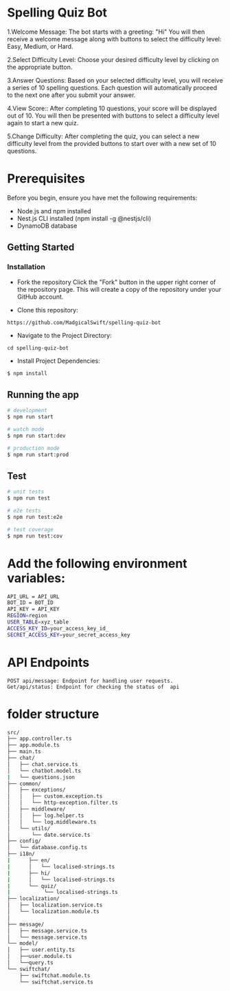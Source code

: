# Spelling Quiz Bot

1.Welcome Message:
The bot starts with a greeting: "Hi"
You will then receive a welcome message along with buttons to select the difficulty level: Easy, Medium, or Hard.

2.Select Difficulty Level:
Choose your desired difficulty level by clicking on the appropriate button.

3.Answer Questions:
Based on your selected difficulty level, you will receive a series of 10 spelling questions.
Each question will automatically proceed to the next one after you submit your answer.

4.View Score::
After completing 10 questions, your score will be displayed out of 10.
You will then be presented with buttons to select a difficulty level again to start a new quiz.

5.Change Difficulty:
After completing the quiz, you can select a new difficulty level from the provided buttons to start over with a new set of 10 questions.

# Prerequisites
Before you begin, ensure you have met the following requirements:

* Node.js and npm installed
* Nest.js CLI installed (npm install -g @nestjs/cli)
* DynamoDB database 

## Getting Started
### Installation
* Fork the repository
Click the "Fork" button in the upper right corner of the repository page. This will create a copy of the repository under your GitHub account.


* Clone this repository:
```
https://github.com/MadgicalSwift/spelling-quiz-bot
```
* Navigate to the Project Directory:
```
cd spelling-quiz-bot
```
* Install Project Dependencies:
```bash
$ npm install
```

## Running the app

```bash
# development
$ npm run start

# watch mode
$ npm run start:dev

# production mode
$ npm run start:prod
```

## Test

```bash
# unit tests
$ npm run test

# e2e tests
$ npm run test:e2e

# test coverage
$ npm run test:cov
```

# Add the following environment variables:

```bash
API_URL = API_URL
BOT_ID = BOT_ID
API_KEY = API_KEY
REGION=region
USER_TABLE=xyz_table
ACCESS_KEY_ID=your_access_key_id_
SECRET_ACCESS_KEY=your_secret_access_key
```
# API Endpoints
```
POST api/message: Endpoint for handling user requests. 
Get/api/status: Endpoint for checking the status of  api
```
# folder structure

```bash
src/
├── app.controller.ts
├── app.module.ts
├── main.ts
├── chat/
│   ├── chat.service.ts
│   └── chatbot.model.ts
|   └── questions.json
├── common/
│   ├── exceptions/
│   │   ├── custom.exception.ts
│   │   └── http-exception.filter.ts
│   ├── middleware/
│   │   ├── log.helper.ts
│   │   └── log.middleware.ts
│   └── utils/
│       └── date.service.ts
├── config/
│   └── database.config.ts
├── i18n/
|      ├── en/
|      │   └── localised-strings.ts
|      ├── hi/
|      │   └── localised-strings.ts
|      └── quiz/
|           └── localised-strings.ts
├── localization/
│   ├── localization.service.ts
│   └── localization.module.ts
│
├── message/
│   ├── message.service.ts
│   └── message.service.ts
└── model/
│   ├── user.entity.ts
│   ├──user.module.ts
│   └──query.ts
└── swiftchat/
    ├── swiftchat.module.ts
    └── swiftchat.service.ts

```



